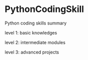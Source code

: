 # PythonCodingSkill
Python coding skills summary

level 1: basic knowledges

level 2: intermediate modules
    
level 3: advanced projects
